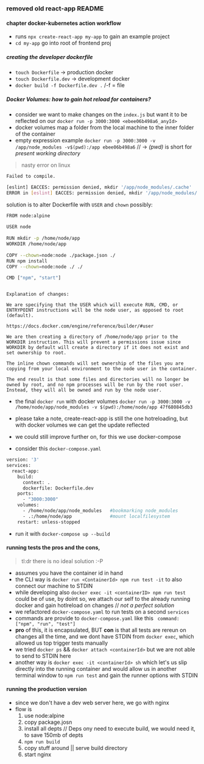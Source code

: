 ### removed old react-app README

#### chapter docker-kubernetes action workflow

* runs `npx create-react-app my-app` to gain an example project
* `cd my-app` go into root of frontend proj

##### creating the developer dockerfile
* `touch Dockerfile` -> production docker
* `touch Dockerfile.dev` -> development docker
* `docker build -f Dockerfile.dev .` /-f = file

##### Docker Volumes: how to gain hot reload for containers?
* consider we want to make changes on the `index.js` but want it to be reflected on our `docker run -p 3000:3000 <ebee06b498a6_anyId>`
* docker volumes map a folder from the local machine to the inner folder of the container
* empty expression example `docker run -p 3000:3000 -v /app/node_modules -v$(pwd):/app ebee06b498a6` // -> *(pwd)* is short for *present working directory*

> nasty error on linux
```bash
Failed to compile.

[eslint] EACCES: permission denied, mkdir '/app/node_modules/.cache'
ERROR in [eslint] EACCES: permission denied, mkdir '/app/node_modules/.cache'
```
solution is to alter Dockerfile with `USER` and `chown` possibly:
```bash
FROM node:alpine
 
USER node
 
RUN mkdir -p /home/node/app
WORKDIR /home/node/app
 
COPY --chown=node:node ./package.json ./
RUN npm install
COPY --chown=node:node ./ ./
 
CMD ["npm", "start"]
```
```

Explanation of changes:

We are specifying that the USER which will execute RUN, CMD, or ENTRYPOINT instructions will be the node user, as opposed to root (default).

https://docs.docker.com/engine/reference/builder/#user

We are then creating a directory of /home/node/app prior to the WORKDIR instruction. This will prevent a permissions issue since WORKDIR by default will create a directory if it does not exist and set ownership to root.

The inline chown commands will set ownership of the files you are copying from your local environment to the node user in the container.

The end result is that some files and directories will no longer be owned by root, and no npm processes will be run by the root user. Instead, they will all be owned and run by the node user.
```

* the final `docker run` with docker volumes
`docker run -p 3000:3000 -v /home/node/app/node_modules -v $(pwd):/home/node/app 47f680845db3`
* please take a note, create-react-app is still the one hotreloading, but with docker volumes we can get the update reflected

* we could still improve further on, for this we use docker-compose
* consider this `docker-compose.yaml`
```bash
version: '3'
services:
  react-app:
    build:
      context: .
      dockerfile: Dockerfile.dev
    ports:
      - "3000:3000"
    volumes: 
      - /home/node/app/node_modules   #bookmarking node_modules
      - .:/home/node/app              #mount localfilesystem
    restart: unless-stopped
```
* run it with
`docker-compose up --build`


#### running tests the pros and the cons, 
> tl:dr there is no ideal solution :-P
* assumes you have the container id in hand
* the CLI way is `docker run <ContainerId> npm run test -it` to also connect our machine to STDIN
* while developing also `docker exec -it <containerID> npm run test` could be of use, by doint so, we attach our self to the already running docker and gain hotlreload on changes // *not a perfect solution*
* we refactored `docker-compose.yaml` to run tests on a second `services`
* commands are provide to `docker-compose.yaml` like this ` command: ["npm", "run", "test"]`
* **pro** of this, it is encapsulated, BUT **con** is that all tests are rereun on changes all the time, and we dont have STDIN from `docker exec`, which allowed us top trigger tests manually
* we tried `docker ps` && `docker attach <containerId>` but we are not able to send to STDIN here
* another way is `docker exec -it <containerId> sh` which let's us slip directly into the running container and would allow us in another terminal window to `npm run test` and gain the runner options with STDIN

#### running the production version
* since we don't have a dev web server here, we go with nginx
* flow is
  1. use node:alpine
  2. copy package.josn
  3. install all depts // Deps ony need to execute build, we would need it, to save 150mb of depts
  4. `npm run build`
  5. copy stuff around || serve build directory
  6. start nginx












